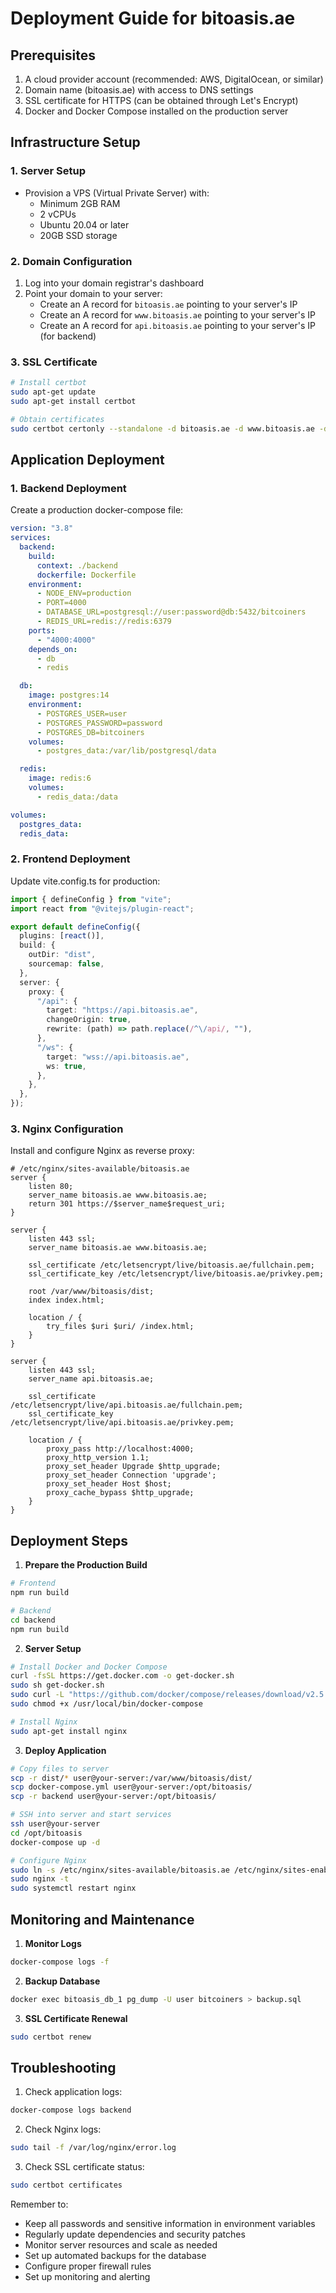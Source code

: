 # Deployment Guide for bitoasis.ae

## Prerequisites

1. A cloud provider account (recommended: AWS, DigitalOcean, or similar)
2. Domain name (bitoasis.ae) with access to DNS settings
3. SSL certificate for HTTPS (can be obtained through Let's Encrypt)
4. Docker and Docker Compose installed on the production server

## Infrastructure Setup

### 1. Server Setup

- Provision a VPS (Virtual Private Server) with:
  - Minimum 2GB RAM
  - 2 vCPUs
  - Ubuntu 20.04 or later
  - 20GB SSD storage

### 2. Domain Configuration

1. Log into your domain registrar's dashboard
2. Point your domain to your server:
   - Create an A record for `bitoasis.ae` pointing to your server's IP
   - Create an A record for `www.bitoasis.ae` pointing to your server's IP
   - Create an A record for `api.bitoasis.ae` pointing to your server's IP (for backend)

### 3. SSL Certificate

```bash
# Install certbot
sudo apt-get update
sudo apt-get install certbot

# Obtain certificates
sudo certbot certonly --standalone -d bitoasis.ae -d www.bitoasis.ae -d api.bitoasis.ae
```

## Application Deployment

### 1. Backend Deployment

Create a production docker-compose file:

```yaml
version: "3.8"
services:
  backend:
    build:
      context: ./backend
      dockerfile: Dockerfile
    environment:
      - NODE_ENV=production
      - PORT=4000
      - DATABASE_URL=postgresql://user:password@db:5432/bitcoiners
      - REDIS_URL=redis://redis:6379
    ports:
      - "4000:4000"
    depends_on:
      - db
      - redis

  db:
    image: postgres:14
    environment:
      - POSTGRES_USER=user
      - POSTGRES_PASSWORD=password
      - POSTGRES_DB=bitcoiners
    volumes:
      - postgres_data:/var/lib/postgresql/data

  redis:
    image: redis:6
    volumes:
      - redis_data:/data

volumes:
  postgres_data:
  redis_data:
```

### 2. Frontend Deployment

Update vite.config.ts for production:

```typescript
import { defineConfig } from "vite";
import react from "@vitejs/plugin-react";

export default defineConfig({
  plugins: [react()],
  build: {
    outDir: "dist",
    sourcemap: false,
  },
  server: {
    proxy: {
      "/api": {
        target: "https://api.bitoasis.ae",
        changeOrigin: true,
        rewrite: (path) => path.replace(/^\/api/, ""),
      },
      "/ws": {
        target: "wss://api.bitoasis.ae",
        ws: true,
      },
    },
  },
});
```

### 3. Nginx Configuration

Install and configure Nginx as reverse proxy:

```nginx
# /etc/nginx/sites-available/bitoasis.ae
server {
    listen 80;
    server_name bitoasis.ae www.bitoasis.ae;
    return 301 https://$server_name$request_uri;
}

server {
    listen 443 ssl;
    server_name bitoasis.ae www.bitoasis.ae;

    ssl_certificate /etc/letsencrypt/live/bitoasis.ae/fullchain.pem;
    ssl_certificate_key /etc/letsencrypt/live/bitoasis.ae/privkey.pem;

    root /var/www/bitoasis/dist;
    index index.html;

    location / {
        try_files $uri $uri/ /index.html;
    }
}

server {
    listen 443 ssl;
    server_name api.bitoasis.ae;

    ssl_certificate /etc/letsencrypt/live/api.bitoasis.ae/fullchain.pem;
    ssl_certificate_key /etc/letsencrypt/live/api.bitoasis.ae/privkey.pem;

    location / {
        proxy_pass http://localhost:4000;
        proxy_http_version 1.1;
        proxy_set_header Upgrade $http_upgrade;
        proxy_set_header Connection 'upgrade';
        proxy_set_header Host $host;
        proxy_cache_bypass $http_upgrade;
    }
}
```

## Deployment Steps

1. **Prepare the Production Build**

```bash
# Frontend
npm run build

# Backend
cd backend
npm run build
```

2. **Server Setup**

```bash
# Install Docker and Docker Compose
curl -fsSL https://get.docker.com -o get-docker.sh
sudo sh get-docker.sh
sudo curl -L "https://github.com/docker/compose/releases/download/v2.5.0/docker-compose-$(uname -s)-$(uname -m)" -o /usr/local/bin/docker-compose
sudo chmod +x /usr/local/bin/docker-compose

# Install Nginx
sudo apt-get install nginx
```

3. **Deploy Application**

```bash
# Copy files to server
scp -r dist/* user@your-server:/var/www/bitoasis/dist/
scp docker-compose.yml user@your-server:/opt/bitoasis/
scp -r backend user@your-server:/opt/bitoasis/

# SSH into server and start services
ssh user@your-server
cd /opt/bitoasis
docker-compose up -d

# Configure Nginx
sudo ln -s /etc/nginx/sites-available/bitoasis.ae /etc/nginx/sites-enabled/
sudo nginx -t
sudo systemctl restart nginx
```

## Monitoring and Maintenance

1. **Monitor Logs**

```bash
docker-compose logs -f
```

2. **Backup Database**

```bash
docker exec bitoasis_db_1 pg_dump -U user bitcoiners > backup.sql
```

3. **SSL Certificate Renewal**

```bash
sudo certbot renew
```

## Troubleshooting

1. Check application logs:

```bash
docker-compose logs backend
```

2. Check Nginx logs:

```bash
sudo tail -f /var/log/nginx/error.log
```

3. Check SSL certificate status:

```bash
sudo certbot certificates
```

Remember to:

- Keep all passwords and sensitive information in environment variables
- Regularly update dependencies and security patches
- Monitor server resources and scale as needed
- Set up automated backups for the database
- Configure proper firewall rules
- Set up monitoring and alerting

